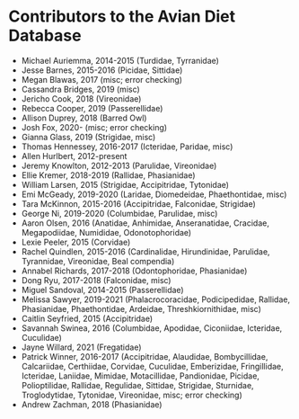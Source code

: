 Contributors to the Avian Diet Database
=======================================

* Michael Auriemma, 2014-2015  (Turdidae, Tyrranidae)  
* Jesse Barnes, 2015-2016  (Picidae, Sittidae)  
* Megan Blawas, 2017 (misc; error checking) 
* Cassandra Bridges, 2019 (misc)  
* Jericho Cook, 2018 (Vireonidae)  
* Rebecca Cooper, 2019 (Passerellidae)  
* Allison Duprey, 2018 (Barred Owl)  
* Josh Fox, 2020- (misc; error checking)  
* Gianna Glass, 2019 (Strigidae, misc)  
* Thomas Hennessey, 2016-2017 (Icteridae, Paridae, misc)  
* Allen Hurlbert, 2012-present  
* Jeremy Knowlton, 2012-2013 (Parulidae, Vireonidae)  
* Ellie Kremer, 2018-2019 (Rallidae, Phasianidae)  
* William Larsen, 2015 (Strigidae, Accipitridae, Tytonidae)  
* Emi McGeady, 2019-2020 (Laridae, Diomedeidae, Phaethontidae, misc)  
* Tara McKinnon, 2015-2016 (Accipitridae, Falconidae, Strigidae)  
* George Ni, 2019-2020 (Columbidae, Parulidae, misc)  
* Aaron Olsen, 2016 (Anatidae, Anhimidae, Anseranatidae, Cracidae, Megapodiidae, Numididae, Odonotophoridae)  
* Lexie Peeler, 2015  (Corvidae)  
* Rachel Quindlen, 2015-2016 (Cardinalidae, Hirundinidae, Parulidae, Tyrannidae, Vireonidae, Beal compendia)  
* Annabel Richards, 2017-2018 (Odontophoridae, Phasianidae)  
* Dong Ryu, 2017-2018 (Falconidae, misc)  
* Miguel Sandoval, 2014-2015  (Passerellidae)  
* Melissa Sawyer, 2019-2021 (Phalacrocoracidae, Podicipedidae, Rallidae, Phasianidae, Phaethontidae, Ardeidae, Threshkiornithidae, misc)  
* Caitlin Seyfried, 2015  (Accipitridae)  
* Savannah Swinea, 2016 (Columbidae, Apodidae, Ciconiidae, Icteridae, Cuculidae)  
* Jayne Willard, 2021 (Fregatidae)  
* Patrick Winner, 2016-2017 (Accipitridae, Alaudidae, Bombycillidae, Calcariidae, Certhiidae, Corvidae, Cuculidae, Emberizidae, Fringillidae, Icteridae, Laniidae, Mimidae, Motacillidae, Pandionidae, Picidae, Polioptilidae, Rallidae, Regulidae, Sittidae, Strigidae, Sturnidae, Troglodytidae, Tytonidae, Vireonidae, misc; error checking)  
* Andrew Zachman, 2018 (Phasianidae)  
